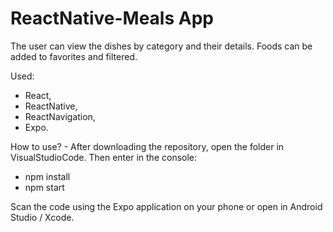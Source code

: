# ReactNative-Meals App

The user can view the dishes by category and their details. Foods can be added to favorites and filtered.

Used:
- React,
- ReactNative,
- ReactNavigation,
- Expo.

How to use? - After downloading the repository, open the folder in VisualStudioCode. Then enter in the console:

- npm install
- npm start

Scan the code using the Expo application on your phone or open in Android Studio / Xcode.
